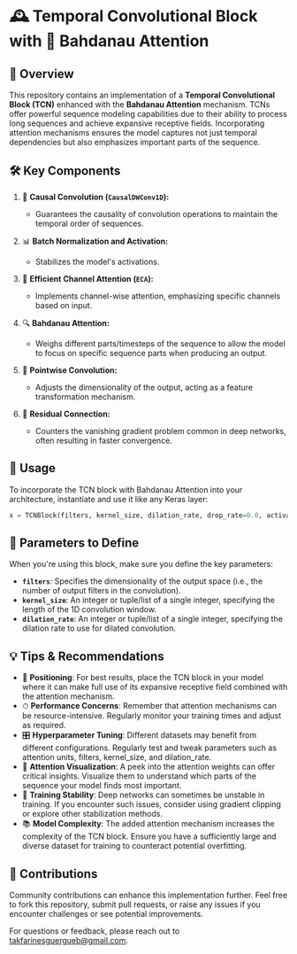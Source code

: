 # 🕰 Temporal Convolutional Block with 🧠 Bahdanau Attention 

## 🌟 Overview
This repository contains an implementation of a **Temporal Convolutional Block (TCN)** enhanced with the **Bahdanau Attention** mechanism. TCNs offer powerful sequence modeling capabilities due to their ability to process long sequences and achieve expansive receptive fields. Incorporating attention mechanisms ensures the model captures not just temporal dependencies but also emphasizes important parts of the sequence.

## 🛠 Key Components

1. 🌊 **Causal Convolution (`CausalDWConv1D`):** 
   - Guarantees the causality of convolution operations to maintain the temporal order of sequences.
   
2. 📊 **Batch Normalization and Activation:**
   - Stabilizes the model's activations.

3. 📡 **Efficient Channel Attention (`ECA`):**
   - Implements channel-wise attention, emphasizing specific channels based on input.

4. 🔍 **Bahdanau Attention:**
   - Weighs different parts/timesteps of the sequence to allow the model to focus on specific sequence parts when producing an output.

5. 🔄 **Pointwise Convolution:**
   - Adjusts the dimensionality of the output, acting as a feature transformation mechanism.

6. 🔗 **Residual Connection:**
   - Counters the vanishing gradient problem common in deep networks, often resulting in faster convergence.

## 🔧 Usage

To incorporate the TCN block with Bahdanau Attention into your architecture, instantiate and use it like any Keras layer:
```python
x = TCNBlock(filters, kernel_size, dilation_rate, drop_rate=0.0, activation='relu')(input_tensor)
```

## 📝 Parameters to Define

When you're using this block, make sure you define the key parameters:

- **`filters`**: Specifies the dimensionality of the output space (i.e., the number of output filters in the convolution).
- **`kernel_size`**: An integer or tuple/list of a single integer, specifying the length of the 1D convolution window.
- **`dilation_rate`**: An integer or tuple/list of a single integer, specifying the dilation rate to use for dilated convolution.

## 💡 Tips & Recommendations

- 📌 **Positioning**: For best results, place the TCN block in your model where it can make full use of its expansive receptive field combined with the attention mechanism.
- ⏱ **Performance Concerns**: Remember that attention mechanisms can be resource-intensive. Regularly monitor your training times and adjust as required.
- 🎛 **Hyperparameter Tuning**: Different datasets may benefit from different configurations. Regularly test and tweak parameters such as attention units, filters, kernel_size, and dilation_rate.
- 🎨 **Attention Visualization**: A peek into the attention weights can offer critical insights. Visualize them to understand which parts of the sequence your model finds most important.
- 🚧 **Training Stability**: Deep networks can sometimes be unstable in training. If you encounter such issues, consider using gradient clipping or explore other stabilization methods.
- 📚 **Model Complexity**: The added attention mechanism increases the complexity of the TCN block. Ensure you have a sufficiently large and diverse dataset for training to counteract potential overfitting.

## 🤝 Contributions

Community contributions can enhance this implementation further. Feel free to fork this repository, submit pull requests, or raise any issues if you encounter challenges or see potential improvements.

For questions or feedback, please reach out to [takfarinesguergueb@gmail.com](mailto:takfarinesguergueb@gmail.com).


